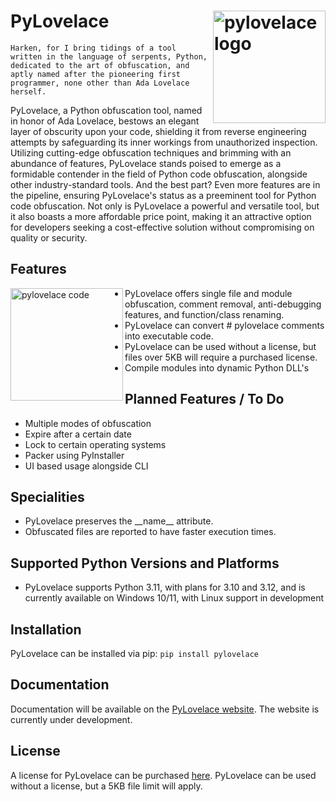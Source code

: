 # PyLovelace <picture><source media="(prefers-color-scheme: dark)" srcset="https://cdn.discordapp.com/attachments/1038943890234945576/1098148990899462154/pngwing.com.png"><source media="(prefers-color-scheme: light)" srcset="https://cdn.discordapp.com/attachments/1038943890234945576/1098148990899462154/pngwing.com.png"><img align="right" valign="center" height="180" src="https://cdn.discordapp.com/attachments/1038943890234945576/1098148990899462154/pngwing.com.png" alt="pylovelace logo" /></picture>
`Harken, for I bring tidings of a tool written in the language of serpents, Python, dedicated to the art of obfuscation, and aptly named after the pioneering first programmer, none other than Ada Lovelace herself.`

PyLovelace, a Python obfuscation tool, named in honor of Ada Lovelace, bestows an elegant layer of obscurity upon your code, shielding it from reverse engineering attempts by safeguarding its inner workings from unauthorized inspection. Utilizing cutting-edge obfuscation techniques and brimming with an abundance of features, PyLovelace stands poised to emerge as a formidable contender in the field of Python code obfuscation, alongside other industry-standard tools. And the best part? Even more features are in the pipeline, ensuring PyLovelace's status as a preeminent tool for Python code obfuscation. Not only is PyLovelace a powerful and versatile tool, but it also boasts a more affordable price point, making it an attractive option for developers seeking a cost-effective solution without compromising on quality or security.

## Features
<picture><source media="(prefers-color-scheme: dark)" srcset="https://cdn.discordapp.com/attachments/1043193068641341541/1098333824104026168/code2.png"><source media="(prefers-color-scheme: light)" srcset="https://cdn.discordapp.com/attachments/1043193068641341541/1098333824104026168/code2.png"><img align="left" valign="center" height="180" src="https://cdn.discordapp.com/attachments/1043193068641341541/1098333824104026168/code2.png" alt="pylovelace code" /></picture>

- PyLovelace offers single file and module obfuscation, comment removal, anti-debugging features, and function/class renaming.
- PyLovelace can convert # pylovelace comments into executable code.
- PyLovelace can be used without a license, but files over 5KB will require a purchased license.
- Compile modules into dynamic Python DLL's

## Planned Features / To Do
- Multiple modes of obfuscation
- Expire after a certain date
- Lock to certain operating systems
- Packer using PyInstaller
- UI based usage alongside CLI

## Specialities

- PyLovelace preserves the __name\_\_ attribute.
- Obfuscated files are reported to have faster execution times.

## Supported Python Versions and Platforms
- PyLovelace supports Python 3.11, with plans for 3.10 and 3.12, and is currently available on Windows 10/11, with Linux support in development

## Installation

PyLovelace can be installed via pip:
`pip install pylovelace`

## Documentation

Documentation will be available on the [PyLovelace website](https://pylovelace.com). The website is currently under
development.

## License

A license for PyLovelace can be purchased [here](https://pyintellect.sell.app/product/pylovelace).
PyLovelace can be used without a license, but a 5KB file limit will apply.
